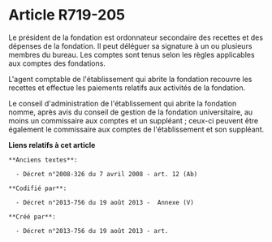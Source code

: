 # Article R719-205

Le président de la fondation est ordonnateur secondaire des recettes et des dépenses de la fondation. Il peut déléguer sa
signature à un ou plusieurs membres du bureau. Les comptes sont tenus selon les règles applicables aux comptes des
fondations.

L'agent comptable de l'établissement qui abrite la fondation recouvre les recettes et effectue les paiements relatifs aux
activités de la fondation.

Le conseil d'administration de l'établissement qui abrite la fondation nomme, après avis du conseil de gestion de la
fondation universitaire, au moins un commissaire aux comptes et un suppléant ; ceux-ci peuvent être également le commissaire
aux comptes de l'établissement et son suppléant.

**Liens relatifs à cet article**

	**Anciens textes**:

	  - Décret n°2008-326 du 7 avril 2008 - art. 12 (Ab)

	**Codifié par**:

	  - Décret n°2013-756 du 19 août 2013 -  Annexe (V)

	**Créé par**:

	  - Décret n°2013-756 du 19 août 2013 - art.
